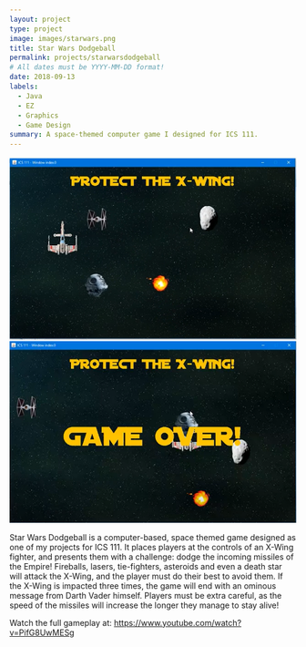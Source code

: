 ```yaml
---
layout: project
type: project
image: images/starwars.png
title: Star Wars Dodgeball
permalink: projects/starwarsdodgeball
# All dates must be YYYY-MM-DD format!
date: 2018-09-13
labels:
  - Java
  - EZ
  - Graphics
  - Game Design
summary: A space-themed computer game I designed for ICS 111.
---
```


<div class="ui large rounded images">
  <img class="ui image" src="../images/starwars1.png">
  <img class="ui image" src="../images/starwars2.png">
</div>

Star Wars Dodgeball is a computer-based, space themed game designed as one of my projects for ICS 111. It places players at the controls of an X-Wing fighter, and presents them with a challenge: dodge the incoming missiles of the Empire! Fireballs, lasers, tie-fighters, asteroids and even a death star will attack the X-Wing, and the player must do their best to avoid them. If the X-Wing is impacted three times, the game will end with an ominous message from Darth Vader himself. Players must be extra careful, as the speed of the missiles will increase the longer they manage to stay alive!

Watch the full gameplay at: https://www.youtube.com/watch?v=PifG8UwMESg
